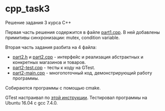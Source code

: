 # cpp_task3

Решение задания 3 курса C++

Первая часть решения содержится в файле [part1.cpp](part1.cpp).
В ней добавлены примитивы синхронизации: mutex, condition variable.

Вторая часть задания разбита на 4 файла:
- [part2.h](part2.h) и [part2.cpp](part2.cpp) - интерфейс и реализация абстрактных и конкретных магазинов и товаров.
- [part2-test.cpp](part2-test.cpp) - тесты к коду на GTest.
- [part2-main.cpp](part2-main.cpp) - многопоточный код, демонстрирующий работу программы.

Собираются программы с помощью cmake.

GTest настраивал по [этой инструкции](https://www.eriksmistad.no/getting-started-with-google-test-on-ubuntu/).
Тестировал программы на Ubuntu 16.04 с gcc 7.4.0.
